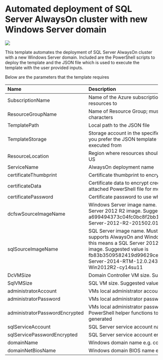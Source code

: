 # Automated deployment of SQL Server AlwaysOn cluster with new Windows Server domain

<a href="https://azuredeploy.net/" target="_blank">
    <img src="http://azuredeploy.net/deploybutton.png"/>
</a>

This template automates the deployment of SQL Server AlwaysOn cluster with a new Windows Server domain. Included are the PowerShell scripts to deploy the template and the JSON file which is used to execute the template with the user provided inputs.

Below are the parameters that the template requires

| Name   | Description    |
|:--- |:---|
| SubscriptionName  | Name of the Azure subscription to deploy these resources to |
| ResourceGroupName  | Name of Resource Group; must be below 15 characters |
| TemplatePath  | Local path to the JSON file |
| TemplateStorage  | Storage account in the specified subscription where you prefer the JSON template to be saved and executed from |
| ResourceLocation  | Region where resources should be created, e.g. West US |
| ServiceName  | AlwaysOn deployment name |
| certificateThumbprint  | Certificate thumbprint to encrypt credentials |
| certificateData  | Certificate data to encrypt credentials with, see attached PowerShell file for more help. |
| certificatePassword  | Certificate password to use when installing the cert |
| dcfswSourceImageName  | Windows Server image name. Must be a Windows Server 2012 R2 image. Suggested value is a699494373c04fc0bc8f2bb1389d6106__Windows-Server-2012-R2-201502.01-en.us-127GB.vhd |
| sqlSourceImageName  | SQL Server image name. Must be an image that supports AlwaysOn and Windows Server 2012 R2, this means a SQL Server 2012 or 2014 Enterprise image. Suggested value is fb83b3509582419d99629ce476bcb5c8__SQL-Server-2014-RTM-12.0.2430.0-Ent-ENU-Win2012R2-cy14su11 |
| DcVMSize  | Domain Controller VM size. Suggested value is Small |
| SqlVMSize  | SQL VM size. Suggested value is Large |
| administratorAccount  | VMs local administrator account name |
| administratorPassword  | VMs local administrator password |
| administratorPasswordEncrypted  | VMs local administrator password encrypted. See PowerShell helper functions to see how this is generated |
| sqlServiceAccount  | SQL Server service account name |
| sqlServicePasswordEncrypted  | SQL Server service account encrypted password |
| domainName  | Windows domain name e.g. contoso.com| 
| domainNetBiosName  | Windows domain BIOS name e.g. contoso |





